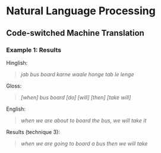 # Natural Language Processing

## Code-switched Machine Translation 
### Example 1: Results

Hinglish: 
> _jab bus board karne waale honge tab le lenge_

Gloss: 
> _[when] bus board [do] [will] [then] [take will]_

English: 
> _when we are about to board the bus, we will take it_

Results (technique 3): 

> _when we are going to board a bus then we will take_



